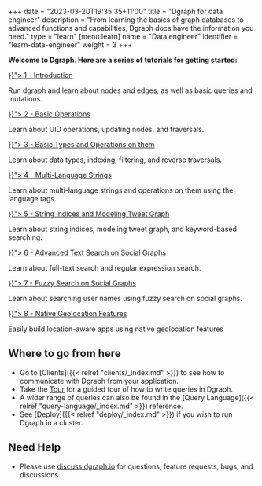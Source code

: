 +++
date = "2023-03-20T19:35:35+11:00"
title = "Dgraph for data engineer"
description = "From learning the basics of graph databases to advanced functions and capabilities, Dgraph docs have the information you need."
type = "learn"
[menu.learn]
  name = "Data engineer"
  identifier = "learn-data-engineer"
  weight = 3
+++



**Welcome to Dgraph. Here are a series of tutorials for getting started:**

<section class="toc">
  <div class="container">
    <div class="row row-no-padding">
      <div class="col-12 col-sm-12">
        <div class="section-item">
          <div class="section-name">
            <a href="{{< relref "tutorial-1/index.md">}}">
              1 - Introduction
            </a>
          </div>
          <p class="section-desc">
            Run dgraph and learn about nodes and edges, as well as basic queries and mutations.
          </p>
        </div>
      </div>
      <div class="col-12 col-sm-12">
        <div class="section-item">
          <div class="section-name">
            <a href="{{< relref "tutorial-2/index.md">}}">
              2 - Basic Operations
            </a>
          </div>
          <p class="section-desc">
            Learn about UID operations, updating nodes, and traversals.
          </p>
        </div>
      </div>
      <div class="col-12 col-sm-12">
        <div class="section-item">
          <div class="section-name">
            <a href="{{< relref "tutorial-3/index.md">}}">
              3 - Basic Types and Operations on them
            </a>
          </div>
          <p class="section-desc">
            Learn about data types, indexing, filtering, and reverse traversals.
          </p>
        </div>
      </div>
      <div class="col-12 col-sm-12">
        <div class="section-item">
          <div class="section-name">
            <a href="{{< relref "tutorial-4/index.md">}}">
              4 - Multi-Language Strings
            </a>
          </div>
          <p class="section-desc">
            Learn about multi-language strings and operations on them using the language tags.
          </p>
        </div>
      </div>
      <div class="col-12 col-sm-12">
        <div class="section-item">
          <div class="section-name">
            <a href="{{< relref "tutorial-5/index.md">}}">
              5 - String Indices and Modeling Tweet Graph
            </a>
          </div>
          <p class="section-desc">
            Learn about string indices, modeling tweet graph, and keyword-based searching.
          </p>
        </div>
      </div>
      <div class="col-12 col-sm-12">
        <div class="section-item">
          <div class="section-name">
            <a href="{{< relref "tutorial-6/index.md">}}">
              6 - Advanced Text Search on Social Graphs
            </a>
          </div>
          <p class="section-desc">
            Learn about full-text search and regular expression search.
          </p>
        </div>
      </div>
      <div class="col-12 col-sm-12">
        <div class="section-item">
          <div class="section-name">
            <a href="{{< relref "tutorial-7/index.md">}}">
              7 - Fuzzy Search on Social Graphs
            </a>
          </div>
          <p class="section-desc">
            Learn about searching user names using fuzzy search on social graphs.
          </p>
        </div>
      </div>
      <div class="col-12 col-sm-12">
        <div class="section-item">
          <div class="section-name">
            <a href="{{< relref "tutorial-8/index.md">}}">
              8 - Native Geolocation Features
            </a>
          </div>
          <p class="section-desc">
            Easily build location-aware apps using native geolocation features
          </p>
        </div>
      </div>
    </div>
  </div>
</section>

## Where to go from here

- Go to [Clients]({{< relref "clients/_index.md" >}}) to see how to communicate
with Dgraph from your application.
- Take the [Tour](https://dgraph.io/tour/) for a guided tour of how to write queries in Dgraph.
- A wider range of queries can also be found in the [Query Language]({{< relref "query-language/_index.md" >}}) reference.
- See [Deploy]({{< relref "deploy/_index.md" >}}) if you wish to run Dgraph
  in a cluster.

## Need Help

* Please use [discuss.dgraph.io](https://discuss.dgraph.io) for questions, feature requests, bugs, and discussions.
